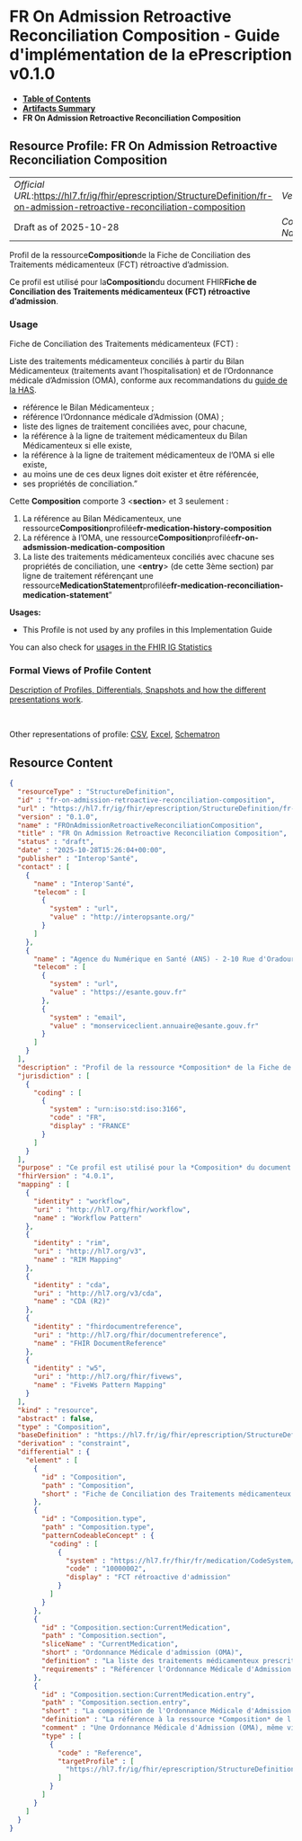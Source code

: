 # FR On Admission Retroactive Reconciliation Composition - Guide d'implémentation de la ePrescription v0.1.0

* [**Table of Contents**](toc.md)
* [**Artifacts Summary**](artifacts.md)
* **FR On Admission Retroactive Reconciliation Composition**

## Resource Profile: FR On Admission Retroactive Reconciliation Composition 

| | |
| :--- | :--- |
| *Official URL*:https://hl7.fr/ig/fhir/eprescription/StructureDefinition/fr-on-admission-retroactive-reconciliation-composition | *Version*:0.1.0 |
| Draft as of 2025-10-28 | *Computable Name*:FROnAdmissionRetroactiveReconciliationComposition |

 
Profil de la ressource**Composition**de la Fiche de Conciliation des Traitements médicamenteux (FCT) rétroactive d’admission. 

 
Ce profil est utilisé pour la**Composition**du document FHIR**Fiche de Conciliation des Traitements médicamenteux (FCT) rétroactive d’admission**. 

### Usage

Fiche de Conciliation des Traitements médicamenteux (FCT) :

Liste des traitements médicamenteux conciliés à partir du Bilan Médicamenteux (traitements avant l’hospitalisation) et de l’Ordonnance médicale d’Admission (OMA), conforme aux recommandations du [guide de la HAS](https://www.has-sante.fr/jcms/c_2736442/fr/mettre-en-oeuvre-la-conciliation-des-traitements-medicamenteux-en-etablissement-de-sante).

* référence le Bilan Médicamenteux ;
* référence l’Ordonnance médicale d’Admission (OMA) ;
* liste des lignes de traitement conciliées avec, pour chacune,
* la référence à la ligne de traitement médicamenteux du Bilan Médicamenteux si elle existe,
* la référence à la ligne de traitement médicamenteux de l’OMA si elle existe,
* au moins une de ces deux lignes doit exister et être référencée,
* ses propriétés de conciliation.”

Cette **Composition** comporte 3 <**section**\> et 3 seulement :

1. La référence au Bilan Médicamenteux, une ressource**Composition**profilée**fr-medication-history-composition**
1. La référence à l’OMA, une ressource**Composition**profilée**fr-on-adsmission-medication-composition**
1. La liste des traitements médicamenteux conciliés avec chacune ses propriétés de conciliation, une <**entry**\> (de cette 3ème section) par ligne de traitement référençant une ressource**MedicationStatement**profilée**fr-medication-reconciliation-medication-statement**”

**Usages:**

* This Profile is not used by any profiles in this Implementation Guide

You can also check for [usages in the FHIR IG Statistics](https://packages2.fhir.org/xig/ans.fhir.fr.eprescription|current/StructureDefinition/fr-on-admission-retroactive-reconciliation-composition)

### Formal Views of Profile Content

 [Description of Profiles, Differentials, Snapshots and how the different presentations work](http://build.fhir.org/ig/FHIR/ig-guidance/readingIgs.html#structure-definitions). 

 

Other representations of profile: [CSV](StructureDefinition-fr-on-admission-retroactive-reconciliation-composition.csv), [Excel](StructureDefinition-fr-on-admission-retroactive-reconciliation-composition.xlsx), [Schematron](StructureDefinition-fr-on-admission-retroactive-reconciliation-composition.sch) 



## Resource Content

```json
{
  "resourceType" : "StructureDefinition",
  "id" : "fr-on-admission-retroactive-reconciliation-composition",
  "url" : "https://hl7.fr/ig/fhir/eprescription/StructureDefinition/fr-on-admission-retroactive-reconciliation-composition",
  "version" : "0.1.0",
  "name" : "FROnAdmissionRetroactiveReconciliationComposition",
  "title" : "FR On Admission Retroactive Reconciliation Composition",
  "status" : "draft",
  "date" : "2025-10-28T15:26:04+00:00",
  "publisher" : "Interop'Santé",
  "contact" : [
    {
      "name" : "Interop'Santé",
      "telecom" : [
        {
          "system" : "url",
          "value" : "http://interopsante.org/"
        }
      ]
    },
    {
      "name" : "Agence du Numérique en Santé (ANS) - 2-10 Rue d'Oradour-sur-Glane, 75015 Paris",
      "telecom" : [
        {
          "system" : "url",
          "value" : "https://esante.gouv.fr"
        },
        {
          "system" : "email",
          "value" : "monserviceclient.annuaire@esante.gouv.fr"
        }
      ]
    }
  ],
  "description" : "Profil de la ressource *Composition* de la Fiche de Conciliation des Traitements médicamenteux (FCT) rétroactive d'admission.",
  "jurisdiction" : [
    {
      "coding" : [
        {
          "system" : "urn:iso:std:iso:3166",
          "code" : "FR",
          "display" : "FRANCE"
        }
      ]
    }
  ],
  "purpose" : "Ce profil est utilisé pour la *Composition* du document FHIR *Fiche de Conciliation des Traitements médicamenteux (FCT) rétroactive d'admission*\\.",
  "fhirVersion" : "4.0.1",
  "mapping" : [
    {
      "identity" : "workflow",
      "uri" : "http://hl7.org/fhir/workflow",
      "name" : "Workflow Pattern"
    },
    {
      "identity" : "rim",
      "uri" : "http://hl7.org/v3",
      "name" : "RIM Mapping"
    },
    {
      "identity" : "cda",
      "uri" : "http://hl7.org/v3/cda",
      "name" : "CDA (R2)"
    },
    {
      "identity" : "fhirdocumentreference",
      "uri" : "http://hl7.org/fhir/documentreference",
      "name" : "FHIR DocumentReference"
    },
    {
      "identity" : "w5",
      "uri" : "http://hl7.org/fhir/fivews",
      "name" : "FiveWs Pattern Mapping"
    }
  ],
  "kind" : "resource",
  "abstract" : false,
  "type" : "Composition",
  "baseDefinition" : "https://hl7.fr/ig/fhir/eprescription/StructureDefinition/fr-medication-reconciliation-composition",
  "derivation" : "constraint",
  "differential" : {
    "element" : [
      {
        "id" : "Composition",
        "path" : "Composition",
        "short" : "Fiche de Conciliation des Traitements médicamenteux (FCT) rétroactive d'admission"
      },
      {
        "id" : "Composition.type",
        "path" : "Composition.type",
        "patternCodeableConcept" : {
          "coding" : [
            {
              "system" : "https://hl7.fr/fhir/fr/medication/CodeSystem/fr-document-type",
              "code" : "10000002",
              "display" : "FCT rétroactive d'admission"
            }
          ]
        }
      },
      {
        "id" : "Composition.section:CurrentMedication",
        "path" : "Composition.section",
        "sliceName" : "CurrentMedication",
        "short" : "Ordonnance Médicale d'admission (OMA)",
        "definition" : "La liste des traitements médicamenteux prescrit à l'admission (Ordonnance Médicale d'admission - OMA), confrontée au Bilan Médicamenteux et qui l'objet de la conciliation des traitements.",
        "requirements" : "Référencer l'Ordonnance Médicale d'Admission qui fait l'objet de cette conciliation des traitements."
      },
      {
        "id" : "Composition.section:CurrentMedication.entry",
        "path" : "Composition.section.entry",
        "short" : "La composition de l'Ordonnance Médicale d'Admission (OMA) attachée",
        "definition" : "La référence à la ressource *Composition* de l'Ordonnance Médicale d'Admission (OMA). Cette Ordonnance peut, formellement, être vide si le patient n'a aucun médicament prescrit à son admission.",
        "comment" : "Une Ordonnance Médicale d'Admission (OMA), même vide si la patient n'a aucun médicament prescrit lors de son admission, doit être attachée à la FCT (Fiche de Concimaition des Traitements médicamenteux).",
        "type" : [
          {
            "code" : "Reference",
            "targetProfile" : [
              "https://hl7.fr/ig/fhir/eprescription/StructureDefinition/fr-on-admission-medication-composition"
            ]
          }
        ]
      }
    ]
  }
}

```
